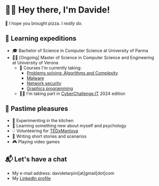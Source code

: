 # 👋😺 Hey there, I'm Davide!

🍕 I hope you brought pizza. *I really do.*

## 🎒 Learning expeditions

- 🎓 Bachelor of Science in Computer Science at University of Parma
- 🧑‍🎓 [Ongoing] Master of Science in Computer Science and Engineering at University of Verona
  - 📖 Courses I'm currently taking:
    - [Problems solving: Algorithms and Complexity](https://www.corsi.univr.it/?ent=cs&id=417&menu=studiare&tab=insegnamenti&codiceCs=S71&codins=4S008896&crediti=12.0&aa=2024/2025&lang=en)
    - [Malware](https://www.corsi.univr.it/?ent=cs&id=417&menu=studiare&tab=insegnamenti&codiceCs=S71&codins=4S003738&crediti=6.0&aa=2024/2025&lang=en)
    - [Network security](https://www.corsi.univr.it/?ent=cs&id=417&menu=studiare&tab=insegnamenti&codiceCs=S71&codins=4S008904&crediti=6.0&aa=2024/2025&lang=en)
    - [Graphics programming](https://www.corsi.univr.it/?ent=cs&id=417&menu=Studiare&tab=Insegnamenti&codiceCs=S71&codins=4S008909&crediti=6.0&aa=2023/2024&lang=en)
  - 🧑‍💻 I'm taking part in [CyberChallenge.IT](https://cyberchallenge.it/) 2024 edition
 
## 💭 Pastime pleasures

- 🍳 Experimenting in the kitchen
- 🌱 Learning something new about myself and psychology
- 💡 Volunteering for [TEDxMantova](https://www.tedxmantova.com)
- 📝 Writing short stories and scenarios
- 🎮 Playing video games

## 📬 Let's have a chat

- My e-mail address: davidetarpini[at]gmail[dot]com
- My [LinkedIn profile](https://www.linkedin.com/in/davidetarpini/)
